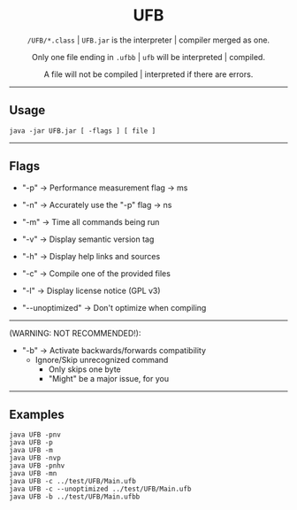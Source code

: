<div align="center">

# UFB

`/UFB/*.class` | `UFB.jar` is the interpreter | compiler merged as one.

Only one file ending in `.ufbb` | `ufb` will be interpreted | compiled.

A file will not be compiled | interpreted if there are errors.

</div>

---

## Usage

```shell
java -jar UFB.jar [ -flags ] [ file ]
```

---

## Flags

- "-p" -> Performance measurement flag -> ms
- "-n" -> Accurately use the "-p" flag -> ns
- "-m" -> Time all commands being run
- "-v" -> Display semantic version tag
- "-h" -> Display help links and sources
- "-c" -> Compile one of the provided files
- "-l" -> Display license notice (GPL v3)

- "--unoptimized" -> Don't optimize when compiling

---

(WARNING: NOT RECOMMENDED!):
- "-b" -> Activate backwards/forwards compatibility
	- Ignore/Skip unrecognized command
		- Only skips one byte
		- "Might" be a major issue, for you

---

## Examples

```shell
java UFB -pnv
java UFB -p
java UFB -m
java UFB -nvp
java UFB -pnhv
java UFB -mn
java UFB -c ../test/UFB/Main.ufb
java UFB -c --unoptimized ../test/UFB/Main.ufb
java UFB -b ../test/UFB/Main.ufbb
```
